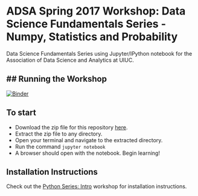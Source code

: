 # ADSA Spring 2017 Workshop: Data Science Fundamentals Series - Numpy, Statistics and Probability
Data Science Fundamentals Series using Jupyter/IPython notebook for the Association of Data Science and Analytics at UIUC.

## ## Running the Workshop

[![Binder](http://mybinder.org/badge.svg)](http://mybinder.org:/repo/adsa-uiuc/fundamentals-series-stats-numpy)

## To start
* Download the zip file for this repository [here](https://github.com/ADSA-UIUC/fundamentals-series-stats-numpy/archive/master.zip).
* Extract the zip file to any directory.
* Open your terminal and navigate to the extracted directory.
* Run the command `jupyter notebook`
* A browser should open with the notebook. Begin learning!

## Installation Instructions
Check out the [Python Series: Intro](https://github.com/adsa-uiuc/intro-to-python/) workshop for installation instructions.
